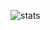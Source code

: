 ![stats](https://github-readme-stats.vercel.app/api/wakatime?username=klemencicblazz&layout=compact)
